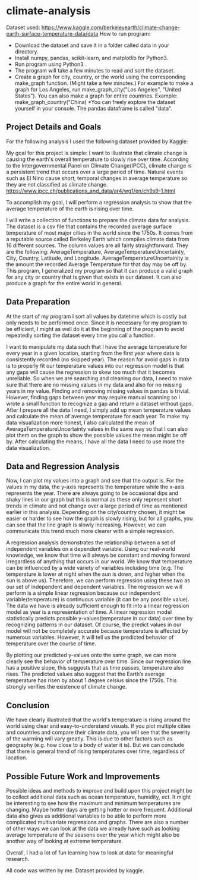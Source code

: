 # climate-analysis

Dataset used: https://www.kaggle.com/berkeleyearth/climate-change-earth-surface-temperature-data/data
How to run program:
- Download the dataset and save it in a folder called data in your directory.
- Install numpy, pandas, scikit-learn, and matplotlib for Python3. 
- Run program using Python3 .
- The program will take a few minutes to read and sort the dataset.
- Create a graph for city, country, or the world using the corresponding make_graph function. (Might take a few minutes.)
  For example to make a graph for Los Angeles, run make_graph_city("Los Angeles", "United States").
  You can also make a graph for entire countries. Example: make_graph_country("China)
*You can freely explore the dataset yourself in your console. The pandas dataframe is called "data".

## Project Details and Goals
For the following analysis I used the following dataset provided by Kaggle:

My goal for this project is simple: I want to illustrate that climate change is causing the earth's overall temperature to slowly rise over time. According to the Intergovernmental Panel on Climate Change(IPCC), climate change is a persistent trend that occurs over a large period of time. Natural events such as El Nino cause short, temporal changes in average temperature so they are not classified as climate change. https://www.ipcc.ch/publications_and_data/ar4/wg1/en/ch9s9-1.html 

To accomplish my goal, I will perform a regression analysis to show that the average temperature of the earth is rising over time. 

I will write a collection of functions to prepare the climate data for analysis. The dataset is a csv file that contains the recorded average surface temperature of most major cities in the world since the 1750s. It comes from a reputable source called Berkeley Earth which compiles climate data from 16 different sources. The column values are all fairly straightforward. They are the following: AverageTemperature, AverageTemperatureUncertainty, City, Country, Latitude, and Longitude. AverageTemperatureUncertainity is the amount the recorded Average Temperature for that day may be off by. This program, I generalized my program so that it can produce a valid graph for any city or country that is given that exists in our dataset. It can also produce a graph for the entire world in general.

## Data Preparation
At the start of my program I sort all values by datetime which is costly but only needs to be performed once. Since it is necessary for my program to be efficient, I might as well do it at the beginning of the program to avoid repeatedly sorting the dataset every time you call a function.

I want to manipulate my data such that I have the average temperature for every year in a given location, starting from the first year where data is consistently recorded (no skipped year). The reason for avoid gaps in data is to properly fit our temperature values into our regression model is that any gaps will cause the regression to skew too much that it becomes unreliable. So when we are searching and cleaning our data, I need to make sure that there are no missing values in my data and also for no missing years in my value. Finding and removing missing values in pandas is trivial. However, finding gaps between year may require manual scanning so I wrote a small function to recognize a gap and return a dataset without gaps. After I prepare all the data I need, I simply add up mean temperature values and calculate the mean of average temperature for each year. To make my data visualization more honest, I also calculated the mean of AverageTemperatureUncertainty values in the same way so that I can also plot them on the graph to show the possible values the mean might be off by. After calculating the means, I have all the data I need to use more the data visualization.

## Data and Regression Analysis
Now, I can plot my values into a graph and see that the output is. For the values in my data, the y-axis represents the temperature while the x-axis represents the year. There are always going to be occasional dips and shaky lines in our graph but this is normal as these only represent short trends in climate and not change over a large period of time as mentioned earlier in this analysis. Depending on the city/country chosen, it might be easier or harder to see how the graph is slowly rising, but for all graphs, you can see that the line graph is slowly increasing. However, we can communicate this trend much more clearer with a simple regression. 

A regression analysis demonstrates the relationship between a set of independent variables on a dependent variable. Using our real-world knowledge, we know that time will always be constant and moving forward irregardless of anything that occurs in our world. We know that temperature can be influenced by a wide variety of variables including time (e.g. The temperature is lower at night when the sun is down, and higher when the sun is above us). Therefore, we can perform regression using these two as our set of independent and dependent variables. The regression we will perform is a simple linear regression because our independent variable(temperature) is continuous variable (it can be any possible value). The data we have is already sufficient enough to fit into a linear regression model as year is a representation of time.  A linear regression model statistically predicts possible y-values(temperature in our data) over time by recognizing patterns in our dataset. Of course, the predict values in our model will not be completely accurate because temperature is affected by numerous variables. However, it will tell us the predicted behavior of temperature over the course of time.

By plotting our predicted y-values onto the same graph, we can more clearly see the behavior of temperature over time. Since our regression line has a positive slope, this suggests that as time passes, temperature also rises. The predicted values also suggest that the Earth’s average temperature has risen by about 1 degree celsius since the 1750s. This strongly verifies the existence of climate change.

## Conclusion
We have clearly illustrated that the world's temperature is rising around the world using clear and easy-to-understand visuals. If you plot multiple cities and countries and compare their climate data, you will see that the severity of the warming will vary greatly. This is due to other factors such as geography (e.g. how close to a body of water it is). But we can conclude that there is general trend of rising temperatures over time, regardless of location.

## Possible Future Work and Improvements
Possible ideas and methods to improve and build upon this project might be to collect additional data such as ocean temperature, humidity, ect. It might be interesting to see how the maximum and minimum temperatures are changing. Maybe hotter days are getting hotter or more frequent. Additional data also gives us additional variables to be able to perform more complicated multivariate regressions and graphs. There are also a number of other ways we can look at the data we already have such as looking average temperature of the seasons over the year which might also be another way of looking at extreme temperature.

Overall, I had a lot of fun learning how to look at data for meaningful research. 

All code was written by me. Dataset provided by kaggle.
